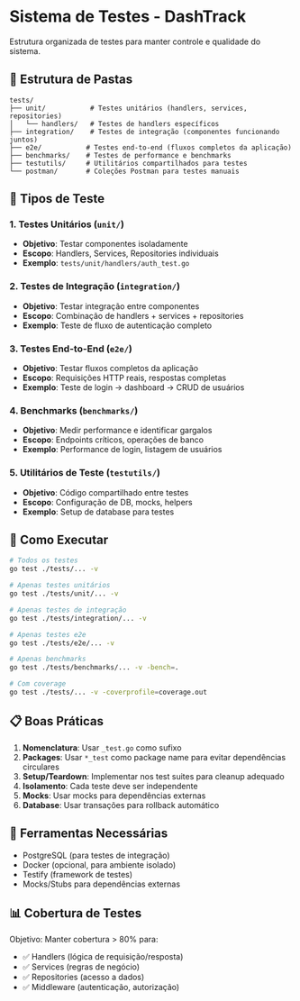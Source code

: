 # Sistema de Testes - DashTrack

Estrutura organizada de testes para manter controle e qualidade do sistema.

## 📁 Estrutura de Pastas

```
tests/
├── unit/           # Testes unitários (handlers, services, repositories)
│   └── handlers/   # Testes de handlers específicos
├── integration/    # Testes de integração (componentes funcionando juntos)
├── e2e/           # Testes end-to-end (fluxos completos da aplicação)
├── benchmarks/    # Testes de performance e benchmarks
├── testutils/     # Utilitários compartilhados para testes
└── postman/       # Coleções Postman para testes manuais
```

## 🧪 Tipos de Teste

### 1. Testes Unitários (`unit/`)
- **Objetivo**: Testar componentes isoladamente
- **Escopo**: Handlers, Services, Repositories individuais
- **Exemplo**: `tests/unit/handlers/auth_test.go`

### 2. Testes de Integração (`integration/`)
- **Objetivo**: Testar integração entre componentes
- **Escopo**: Combinação de handlers + services + repositories
- **Exemplo**: Teste de fluxo de autenticação completo

### 3. Testes End-to-End (`e2e/`)
- **Objetivo**: Testar fluxos completos da aplicação
- **Escopo**: Requisições HTTP reais, respostas completas
- **Exemplo**: Teste de login → dashboard → CRUD de usuários

### 4. Benchmarks (`benchmarks/`)
- **Objetivo**: Medir performance e identificar gargalos
- **Escopo**: Endpoints críticos, operações de banco
- **Exemplo**: Performance de login, listagem de usuários

### 5. Utilitários de Teste (`testutils/`)
- **Objetivo**: Código compartilhado entre testes
- **Escopo**: Configuração de DB, mocks, helpers
- **Exemplo**: Setup de database para testes

## 🚀 Como Executar

```bash
# Todos os testes
go test ./tests/... -v

# Apenas testes unitários
go test ./tests/unit/... -v

# Apenas testes de integração
go test ./tests/integration/... -v

# Apenas testes e2e
go test ./tests/e2e/... -v

# Apenas benchmarks
go test ./tests/benchmarks/... -v -bench=.

# Com coverage
go test ./tests/... -v -coverprofile=coverage.out
```

## 📋 Boas Práticas

1. **Nomenclatura**: Usar `_test.go` como sufixo
2. **Packages**: Usar `*_test` como package name para evitar dependências circulares
3. **Setup/Teardown**: Implementar nos test suites para cleanup adequado
4. **Isolamento**: Cada teste deve ser independente
5. **Mocks**: Usar mocks para dependências externas
6. **Database**: Usar transações para rollback automático

## 🔧 Ferramentas Necessárias

- PostgreSQL (para testes de integração)
- Docker (opcional, para ambiente isolado)
- Testify (framework de testes)
- Mocks/Stubs para dependências externas

## 📊 Cobertura de Testes

Objetivo: Manter cobertura > 80% para:
- ✅ Handlers (lógica de requisição/resposta)
- ✅ Services (regras de negócio)
- ✅ Repositories (acesso a dados)
- ✅ Middleware (autenticação, autorização)
